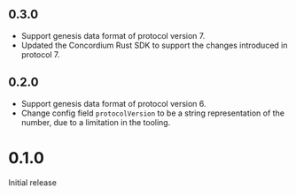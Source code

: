 ## 0.3.0

- Support genesis data format of protocol version 7.
- Updated the Concordium Rust SDK to support the changes introduced in protocol 7.

## 0.2.0

- Support genesis data format of protocol version 6.
- Change config field `protocolVersion` to be a string representation of the number, due to a limitation in the tooling.

# 0.1.0

Initial release
